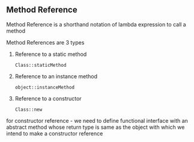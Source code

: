 Method Reference
----------------
Method Reference is a shorthand notation of lambda expression to call a method

Method References are 3 types

1. Reference to a static method

       Class::staticMethod
2. Reference to an instance method
    
       object::instanceMethod
3. Reference to a constructor

       Class::new

for constructor reference - we need to define functional interface with an abstract method
whose return type is same as the object with which we intend to make a constructor reference
